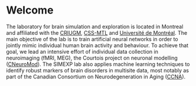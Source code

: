 # Welcome

The laboratory for brain simulation and exploration is located in Montreal and affiliated with the [CRIUGM](https://criugm.qc.ca/), [CSS-MTL](https://ciusss-centresudmtl.gouv.qc.ca/) and [Université de Montréal](). The main objective of the lab is to train artificial neural networks in order to jointly mimic individual human brain activity and behaviour. To achieve that goal, we lead an intensive effort of individual data collection in neuroimaging (fMRI, MEG), the Courtois project on neuronal modelling ([CNeuroMod](https://cneuromod.ca)). The SIMEXP lab also applies machine learning techniques to identify robust markers of brain disorders in multisite data, most notably as part of the Canadian Consortium on Neurodegeneration in Aging ([CCNA](https://ccna-biomarkers.readthedocs.io/)). 
